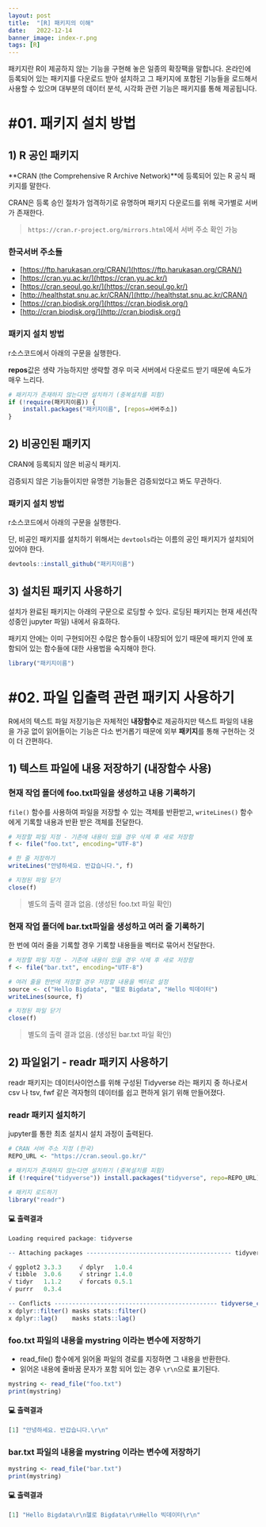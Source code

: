 ```yaml
---
layout: post
title:  "[R] 패키지의 이해"
date:   2022-12-14
banner_image: index-r.png
tags: [R]
---
```


패키지란 R이 제공하지 않는 기능을 구현해 놓은 일종의 확장팩을 말합니다. 온라인에 등록되어 있는 패키지를 다운로드 받아 설치하고 그 패키지에 포함된 기능들을 로드해서 사용할 수 있으며 대부분의 데이터 분석, 시각화 관련 기능은 패키지를 통해 제공됩니다.

<!--more-->

# #01. 패키지 설치 방법

## 1) R 공인 패키지

**CRAN (the Comprehensive R Archive Network)**에 등록되어 있는 R 공식 패키지를 말한다.

CRAN은 등록 승인 절차가 엄격하기로 유명하며 패키지 다운로드를 위해 국가별로 서버가 존재한다.

> `https://cran.r-project.org/mirrors.html`에서 서버 주소 확인 가능

### 한국서버 주소들

- [https://ftp.harukasan.org/CRAN/](https://ftp.harukasan.org/CRAN/)
- [https://cran.yu.ac.kr/](https://cran.yu.ac.kr/)
- [https://cran.seoul.go.kr/](https://cran.seoul.go.kr/)
- [http://healthstat.snu.ac.kr/CRAN/](http://healthstat.snu.ac.kr/CRAN/)
- [https://cran.biodisk.org/](https://cran.biodisk.org/)
- [http://cran.biodisk.org/](http://cran.biodisk.org/)

### 패키지 설치 방법

r소스코드에서 아래의 구문을 실행한다.

**repos**값은 생략 가능하지만 생략할 경우 미국 서버에서 다운로드 받기 때문에 속도가 매우 느리다.

```r
# 패키지가 존재하지 않는다면 설치하기 (중복설치를 피함)
if (!require(패키지이름)) {
    install.packages("패키지이름", [repos=서버주소])
}
```

## 2) 비공인된 패키지

CRAN에 등록되지 않은 비공식 패키지.

검증되지 않은 기능들이지만 유명한 기능들은 검증되었다고 봐도 무관하다.

### 패키지 설치 방법

r소스코드에서 아래의 구문을 실행한다.

단, 비공인 패키지를 설치하기 위해서는 `devtools`라는 이름의 공인 패키지가 설치되어 있어야 한다.

```r
devtools::install_github("패키지이름")
```

## 3) 설치된 패키지 사용하기

설치가 완료된 패키지는 아래의 구문으로 로딩할 수 있다. 로딩된 패키지는 현재 세션(작성중인 jupyter 파일) 내에서 유효하다.

패키지 안에는 이미 구현되어진 수많은 함수들이 내장되어 있기 때문에 패키지 안에 포함되어 있는 함수들에 대한 사용법을 숙지해야 한다.


```r
library("패키지이름")
```

# #02. 파일 입출력 관련 패키지 사용하기

R에서의 텍스트 파일 저장기능은 자체적인 **내장함수**로 제공하지만 텍스트 파일의 내용을 가공 없이 읽어들이는 기능은 다소 번거롭기 때문에 외부 **패키지**를 통해 구현하는 것이 더 간편하다.

## 1) 텍스트 파일에 내용 저장하기 (내장함수 사용)

### 현재 작업 폴더에 foo.txt파일을 생성하고 내용 기록하기

`file()` 함수를 사용하여 파일을 저장할 수 있는 객체를 반환받고, `writeLines()` 함수에게 기록할 내용과 반환 받은 객체를 전달한다.

```r
# 저장할 파일 지정 - 기존에 내용이 있을 경우 삭제 후 새로 저장함
f <- file("foo.txt", encoding="UTF-8")

# 한 줄 저장하기
writeLines("안녕하세요. 반갑습니다.", f)

# 지정된 파일 닫기
close(f)
```

> 별도의 출력 결과 없음. (생성된 foo.txt 파일 확인)

### 현재 작업 폴더에 bar.txt파일을 생성하고 여러 줄 기록하기

한 번에 여러 줄을 기록할 경우 기록할 내용들을 벡터로 묶어서 전달한다.

```r
# 저장할 파일 지정 - 기존에 내용이 있을 경우 삭제 후 새로 저장함
f <- file("bar.txt", encoding="UTF-8")

# 여러 줄을 한번에 저장할 경우 저장할 내용을 벡터로 설정
source <- c("Hello Bigdata", "헬로 Bigdata", "Hello 빅데이터")
writeLines(source, f)

# 지정된 파일 닫기
close(f)
```

> 별도의 출력 결과 없음. (생성된 bar.txt 파일 확인)

## 2) 파일읽기 - readr 패키지 사용하기

readr 패키지는 데이터사이언스를 위해 구성된 Tidyverse 라는 패키지 중 하나로서 csv 나 tsv, fwf 같은 격자형의 데이터를 쉽고 편하게 읽기 위해 만들어졌다.

### readr 패키지 설치하기

jupyter를 통한 최초 설치시 설치 과정이 출력된다.

```r
# CRAN 서버 주소 지정 (한국)
REPO_URL <- "https://cran.seoul.go.kr/"

# 패키지가 존재하지 않는다면 설치하기 (중복설치를 피함)
if (!require("tidyverse")) install.packages("tidyverse", repo=REPO_URL)

# 패키지 로드하기
library("readr")
```

#### 💻 출력결과

```r
Loading required package: tidyverse

-- Attaching packages ----------------------------------------- tidyverse 1.3.0 --

√ ggplot2 3.3.3     √ dplyr   1.0.4
√ tibble  3.0.6     √ stringr 1.4.0
√ tidyr   1.1.2     √ forcats 0.5.1
√ purrr   0.3.4     

-- Conflicts ---------------------------------------------- tidyverse_conflicts() --
x dplyr::filter() masks stats::filter()
x dplyr::lag()    masks stats::lag()
```

### foo.txt 파일의 내용을 mystring 이라는 변수에 저장하기

- read_file() 함수에게 읽어올 파일의 경로를 지정하면 그 내용을 반환한다.
- 읽어온 내용에 줄바꿈 문자가 포함 되어 있는 경우 `\r\n`으로 표기된다.

```r
mystring <- read_file("foo.txt")
print(mystring)
```

#### 💻 출력결과

```r
[1] "안녕하세요. 반갑습니다.\r\n"
```

### bar.txt 파일의 내용을 mystring 이라는 변수에 저장하기

```r
mystring <- read_file("bar.txt")
print(mystring)
```

#### 💻 출력결과

```r
[1] "Hello Bigdata\r\n헬로 Bigdata\r\nHello 빅데이터\r\n"
```